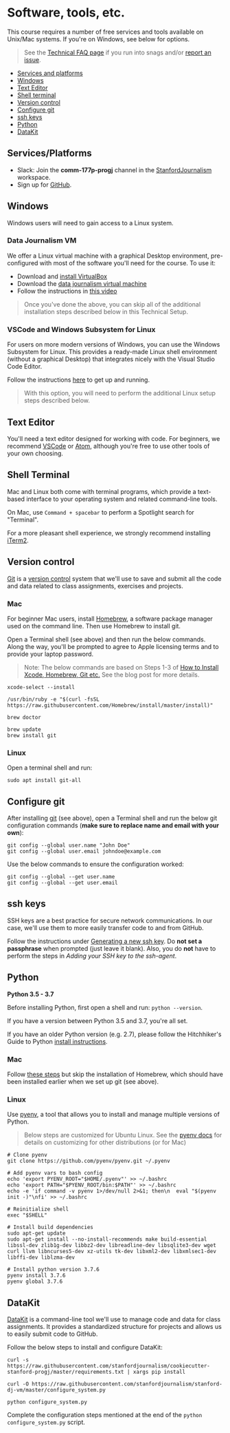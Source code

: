 # Software, tools, etc.

This course requires a number of free services and tools available on Unix/Mac systems. If you're on Windows, see below for options.

> See the [Technical FAQ page](tech_faq.md) if you run into snags and/or [report an issue](/issues).

- [Services and platforms](#services-and-platforms)
- [Windows](#windows)
- [Text Editor](#text-editor)
- [Shell terminal](#shell-terminal)
- [Version control](#version-control)
- [Configure git](#configure-git)
- [ssh keys](#ssh-keys)
- [Python](#python)
- [DataKit](#datakit)

## Services/Platforms

* Slack: Join the **comm-177p-progj** channel in the [StanfordJournalism][] workspace.
* Sign up for [GitHub](https://github.com/).

## Windows

Windows users will need to gain access to a Linux system.

### Data Journalism VM

We offer a Linux virtual machine with a graphical Desktop environment, pre-configured with most of the software you'll need for
the course. To use it:

* Download and [install VirtualBox](https://www.virtualbox.org/wiki/Downloads)
* Download the [data journalism virtual machine](https://www.dropbox.com/s/c5gfwrm3ofmejk5/stanford-dj-vm.ova?dl=0)
* Follow the instructions in [this video](https://youtu.be/p2Ngy7smS78)

> Once you've done the above, you can skip all of the additional installation steps described below in this Technical Setup.

### VSCode and Windows Subsystem for Linux

For users on more modern versions of Windows, you can use the Windows Subsystem for Linux. This provides a ready-made Linux shell environment (without a graphical Desktop) that integrates nicely with the Visual Studio Code Editor. 

Follow the instructions [here](https://marketplace.visualstudio.com/items?itemName=ms-vscode-remote.remote-wsl) to get up and running.

> With this option, you will need to perform the additional Linux setup steps described below.

## Text Editor

You'll need a text editor designed for working with code. For beginners, we recommend [VSCode][] or [Atom][], although you're free to use other tools of your own choosing.

## Shell Terminal

Mac and Linux both come with terminal programs, which provide a text-based interface to your operating system and related command-line tools. 

On Mac, use `Command + spacebar` to perform a Spotlight search for "Terminal".

For a more pleasant shell experience, we strongly recommend installing [iTerm2](https://iterm2.com/).

## Version control

[Git][] is a [version control][] system that we'll use to save and submit all the code and data related to class assignments, exercises and projects.

[version control]: https://en.wikipedia.org/wiki/Version_control

### Mac

For beginner Mac users, install [Homebrew][], a software package manager used on the command line. Then use Homebrew to install git.

Open a Terminal shell (see above) and then run the below commands. Along the way, you'll be prompted to agree to Apple licensing terms and to provide your laptop password.

> Note: The below commands are based on Steps 1-3 of [How to Install Xcode, Homebrew, Git etc.](https://www.moncefbelyamani.com/how-to-install-xcode-homebrew-git-rvm-ruby-on-mac/#laptop-script) See the blog post for more details.

```
xcode-select --install

/usr/bin/ruby -e "$(curl -fsSL https://raw.githubusercontent.com/Homebrew/install/master/install)"

brew doctor

brew update
brew install git
```

### Linux

Open a terminal shell and run: 

```
sudo apt install git-all
```

## Configure git

After installing [git][] (see above), open a Terminal shell and run the below git configuration commands (**make sure to replace name and email with your own**):

```
git config --global user.name "John Doe"
git config --global user.email johndoe@example.com
```

Use the below commands to ensure the configuration worked:

```
git config --global --get user.name
git config --global --get user.email
```

## ssh keys

SSH keys are a best practice for secure network communications. In our case, we'll use them to more easily transfer code to and from GitHub. 

Follow the instructions under [Generating a new ssh key][]. Do **not set a passphrase** when prompted (just leave it blank). Also, you do **not** have to perform the steps in *Adding your SSH key to the ssh-agent*.


[Generating a new ssh key]: https://help.github.com/en/github/authenticating-to-github/generating-a-new-ssh-key-and-adding-it-to-the-ssh-agent#generating-a-new-ssh-key

## Python

**Python 3.5 - 3.7**

Before installing Python, first open a shell and run: `python --version`.

If you have a version between Python 3.5 and 3.7, you're all set.

If you have an older Python version (e.g. 2.7), please follow the Hitchhiker's Guide to Python [install instructions][]. 

### Mac

Follow [these steps][] but skip the installation of Homebrew, which should have been installed earlier when we set up git (see above).

[install instructions]: https://docs.python-guide.org/starting/installation/
[these steps]: https://docs.python-guide.org/starting/install3/osx/#install3-osx


[Atom]: https://atom.io/
[Homebrew]: https://brew.sh/
[git]: https://git-scm.com/
[StanfordJournalism]: https://stanford-r8xo.slack.com/home
[VSCode]: https://code.visualstudio.com/

### Linux

Use [pyenv](https://github.com/pyenv/pyenv), a tool that allows you to install and manage multiple versions of Python.

> Below steps are customized for Ubuntu Linux. See the [pyenv docs](https://github.com/pyenv/pyenv#basic-github-checkout) for details on customizing for other distributions (or for Mac)

```
# Clone pyenv
git clone https://github.com/pyenv/pyenv.git ~/.pyenv

# Add pyenv vars to bash config
echo 'export PYENV_ROOT="$HOME/.pyenv"' >> ~/.bashrc
echo 'export PATH="$PYENV_ROOT/bin:$PATH"' >> ~/.bashrc
echo -e 'if command -v pyenv 1>/dev/null 2>&1; then\n  eval "$(pyenv init -)"\nfi' >> ~/.bashrc

# Reinitialize shell
exec "$SHELL"

# Install build dependencies
sudo apt-get update
sudo apt-get install --no-install-recommends make build-essential libssl-dev zlib1g-dev libbz2-dev libreadline-dev libsqlite3-dev wget curl llvm libncurses5-dev xz-utils tk-dev libxml2-dev libxmlsec1-dev libffi-dev liblzma-dev

# Install python version 3.7.6
pyenv install 3.7.6
pyenv global 3.7.6
```

## DataKit

[DataKit][] is a command-line tool we'll use to manage code and data for class assignments. It provides a standardized structure for projects and allows us to easily submit code to GitHub.

Follow the below steps to install and configure DataKit:

```
curl -s https://raw.githubusercontent.com/stanfordjournalism/cookiecutter-stanford-progj/master/requirements.txt | xargs pip install

curl -O https://raw.githubusercontent.com/stanfordjournalism/stanford-dj-vm/master/configure_system.py

python configure_system.py
```

Complete the configuration steps mentioned at the end of the `python configure_system.py` script.

[DataKit]: https://datakit.ap.org/